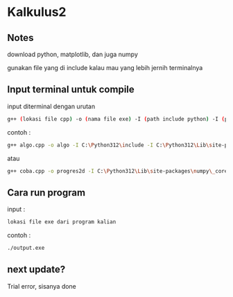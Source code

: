 # Kalkulus2
## Notes

download python, matplotlib, dan juga numpy

gunakan file yang di include kalau mau yang lebih jernih terminalnya

## Input terminal untuk compile
input diterminal dengan urutan 

```bash
g++ (lokasi file cpp) -o (nama file exe) -I (path include python) -I (path ke arrayobject.h) -I (lokasi matplotlibcpp.h) -L (path libs python) -l(versi python kalian)
```

contoh :

```bash
g++ algo.cpp -o algo -I C:\Python312\include -I C:\Python312\Lib\site-packages\numpy\_core\include -I C:\test3d\include -L C:\Python312\libs -lpython312
```

atau


```bash
g++ coba.cpp -o progres2d -I C:\Python312\Lib\site-packages\numpy\_core\include -L C:\Python312\libs -lpython312
```

## Cara run program
input :

```bash
lokasi file exe dari program kalian
```

contoh :

```bash
./output.exe
```

## next update?
Trial error, sisanya done